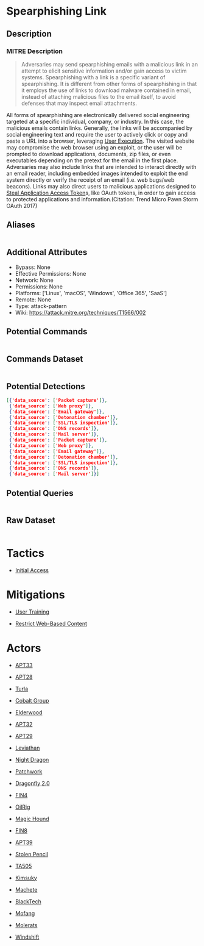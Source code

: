 
# Spearphishing Link

## Description

### MITRE Description

> Adversaries may send spearphishing emails with a malicious link in an attempt to elicit sensitive information and/or gain access to victim systems. Spearphishing with a link is a specific variant of spearphishing. It is different from other forms of spearphishing in that it employs the use of links to download malware contained in email, instead of attaching malicious files to the email itself, to avoid defenses that may inspect email attachments. 

All forms of spearphishing are electronically delivered social engineering targeted at a specific individual, company, or industry. In this case, the malicious emails contain links. Generally, the links will be accompanied by social engineering text and require the user to actively click or copy and paste a URL into a browser, leveraging [User Execution](https://attack.mitre.org/techniques/T1204). The visited website may compromise the web browser using an exploit, or the user will be prompted to download applications, documents, zip files, or even executables depending on the pretext for the email in the first place. Adversaries may also include links that are intended to interact directly with an email reader, including embedded images intended to exploit the end system directly or verify the receipt of an email (i.e. web bugs/web beacons). Links may also direct users to malicious applications  designed to [Steal Application Access Token](https://attack.mitre.org/techniques/T1528)s, like OAuth tokens, in order to gain access to protected applications and information.(Citation: Trend Micro Pawn Storm OAuth 2017)

## Aliases

```

```

## Additional Attributes

* Bypass: None
* Effective Permissions: None
* Network: None
* Permissions: None
* Platforms: ['Linux', 'macOS', 'Windows', 'Office 365', 'SaaS']
* Remote: None
* Type: attack-pattern
* Wiki: https://attack.mitre.org/techniques/T1566/002

## Potential Commands

```

```

## Commands Dataset

```

```

## Potential Detections

```json
[{'data_source': ['Packet capture']},
 {'data_source': ['Web proxy']},
 {'data_source': ['Email gateway']},
 {'data_source': ['Detonation chamber']},
 {'data_source': ['SSL/TLS inspection']},
 {'data_source': ['DNS records']},
 {'data_source': ['Mail server']},
 {'data_source': ['Packet capture']},
 {'data_source': ['Web proxy']},
 {'data_source': ['Email gateway']},
 {'data_source': ['Detonation chamber']},
 {'data_source': ['SSL/TLS inspection']},
 {'data_source': ['DNS records']},
 {'data_source': ['Mail server']}]
```

## Potential Queries

```json

```

## Raw Dataset

```json

```

# Tactics


* [Initial Access](../tactics/Initial-Access.md)


# Mitigations


* [User Training](../mitigations/User-Training.md)

* [Restrict Web-Based Content](../mitigations/Restrict-Web-Based-Content.md)
    

# Actors


* [APT33](../actors/APT33.md)

* [APT28](../actors/APT28.md)
    
* [Turla](../actors/Turla.md)
    
* [Cobalt Group](../actors/Cobalt-Group.md)
    
* [Elderwood](../actors/Elderwood.md)
    
* [APT32](../actors/APT32.md)
    
* [APT29](../actors/APT29.md)
    
* [Leviathan](../actors/Leviathan.md)
    
* [Night Dragon](../actors/Night-Dragon.md)
    
* [Patchwork](../actors/Patchwork.md)
    
* [Dragonfly 2.0](../actors/Dragonfly-2.0.md)
    
* [FIN4](../actors/FIN4.md)
    
* [OilRig](../actors/OilRig.md)
    
* [Magic Hound](../actors/Magic-Hound.md)
    
* [FIN8](../actors/FIN8.md)
    
* [APT39](../actors/APT39.md)
    
* [Stolen Pencil](../actors/Stolen-Pencil.md)
    
* [TA505](../actors/TA505.md)
    
* [Kimsuky](../actors/Kimsuky.md)
    
* [Machete](../actors/Machete.md)
    
* [BlackTech](../actors/BlackTech.md)
    
* [Mofang](../actors/Mofang.md)
    
* [Molerats](../actors/Molerats.md)
    
* [Windshift](../actors/Windshift.md)
    
